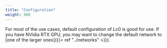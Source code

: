 ```yaml
---
title: "Configuration"
weight: 900
---
```


For most of the use cases, default configuration of Lc0 is good for use.
If you have NVidia RTX GPU, you may want to change the default network to [one of the larger ones]({{< ref "../networks" >}}).
